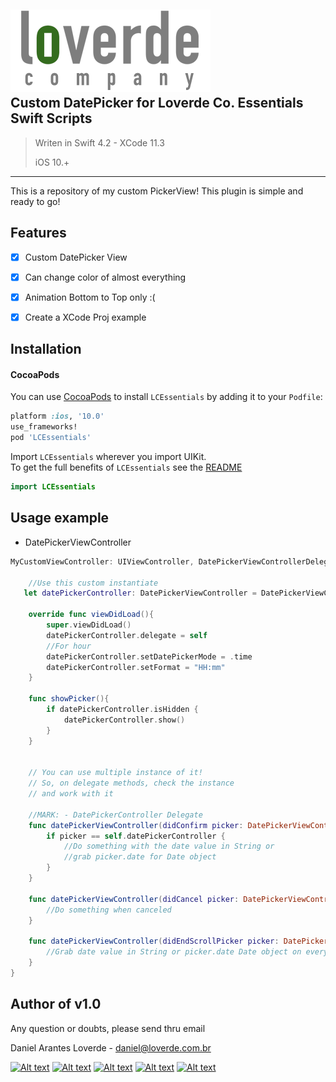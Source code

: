 
![](loverde_company_logo_full.png)  
Custom DatePicker for Loverde Co. Essentials Swift Scripts
----
> Writen in Swift 4.2 - XCode 11.3
> 
> iOS 10.+
> 
----

This is a repository of my custom PickerView! This plugin is simple and ready to go!

## Features
- [x] Custom DatePicker View
- [x] Can change color of almost everything
- [x] Animation Bottom to Top only :(
- [x] Create a XCode Proj example


Installation
----
#### CocoaPods
You can use [CocoaPods](http://cocoapods.org/) to install `LCEssentials` by adding it to your `Podfile`:

```ruby
platform :ios, '10.0'
use_frameworks!
pod 'LCEssentials'
```

Import `LCEssentials` wherever you import UIKit.  
To get the full benefits of `LCEssentials` see the [README](README.md)

``` swift
import LCEssentials
```

## Usage example


* DatePickerViewController  

```swift
MyCustomViewController: UIViewController, DatePickerViewControllerDelegate {

	//Use this custom instantiate
   let datePickerController: DatePickerViewController = DatePickerViewController.instantiate()
	
	override func viewDidLoad(){
		super.viewDidLoad()
        datePickerController.delegate = self
        //For hour
        datePickerController.setDatePickerMode = .time
        datePickerController.setFormat = "HH:mm"
	}
	
	func showPicker(){
	    if datePickerController.isHidden {
            datePickerController.show()
        }
	}
	
	
	// You can use multiple instance of it!
	// So, on delegate methods, check the instance
	// and work with it
	
	//MARK: - DatePickerController Delegate
    func datePickerViewController(didConfirm picker: DatePickerViewController, withValue: String) {
        if picker == self.datePickerController {
            //Do something with the date value in String or
            //grab picker.date for Date object
        }
    }
    
    func datePickerViewController(didCancel picker: DatePickerViewController) {
        //Do something when canceled
    }
    
    func datePickerViewController(didEndScrollPicker picker: DatePickerViewController, withValue: String) {
        //Grab date value in String or picker.date Date object on every scroll ended
    }
}
```


Author of v1.0
----

Any question or doubts, please send thru email

Daniel Arantes Loverde - <daniel@loverde.com.br>

[![Alt text](https://loverde.com.br/_signature/loverde_github_mail.gif "My Resume")](https://github.com/loverde-co/resume/)
[![Alt text](https://loverde.com.br/_signature/loverde_bitbucket_mail.gif "Loverde Co. Bitbucket")](https://bitbucket.org/loverde_co)
[![Alt text](https://loverde.com.br/_signature/loverde_github_mail.gif "Loverde Co. Github")](https://github.com/loverde-co)
[![Alt text](https://loverde.com.br/_signature/loverde_twitter_mail.gif "Personal Twitter")](http://twitter.com/jack_loverde)
[![Alt text](https://loverde.com.br/_signature/loverde_instagram_mail.gif "Personal Instagram")](https://instagram.com/loverde)
